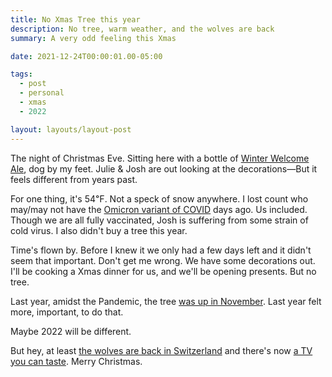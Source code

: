 ```yaml
---
title: No Xmas Tree this year
description: No tree, warm weather, and the wolves are back
summary: A very odd feeling this Xmas

date: 2021-12-24T00:00:01.00-05:00

tags:
  - post
  - personal
  - xmas
  - 2022

layout: layouts/layout-post
---
```

The night of Christmas Eve. Sitting here with a bottle of [Winter Welcome Ale](https://www.samuelsmithsbrewery.co.uk/shop/bottles/ale/winter-welcome-ale/ "Samuel Smith's British beer"), dog by my feet. Julie & Josh are out looking at the decorations—But it feels different from years past.

For one thing, it's 54℉. Not a speck of snow anywhere. I lost count who may/may not have the [Omicron variant of COVID](https://news.yahoo.com/omicron-cases-explode-ohio-see-154701828.html "Omicron Cases Explode In Ohio - Yahoo news") days ago. Us included.  Though we are  all fully vaccinated, Josh is suffering from some strain of cold virus. I also didn't buy a tree this year.

Time's flown by. Before I knew it we only had a few days left and it didn't seem that important.  Don't get me wrong. We have some decorations out. I'll be cooking a Xmas dinner for us, and we'll be opening presents. But no tree.

Last year, amidst the Pandemic, the tree [was up in November](/posts/2020-11-29-egg-nog-xmas-tree/ "Toasting the tree with egg nog"). Last year felt more, important, to do that.

Maybe 2022 will be different.

But hey, at least [the wolves are back in Switzerland](https://www.bbc.com/news/world-europe-59738541 "story from the BBC") and there's now [a TV you can taste](https://futurism.com/the-byte/screen-flavors-lick "article on Futrism.com"). Merry Christmas.
